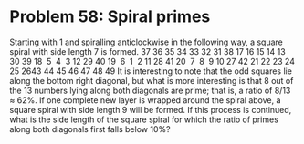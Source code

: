 # Problem 58: Spiral primes
Starting with 1 and spiralling anticlockwise in the following way, a
square spiral with side length 7 is formed. 37 36 35 34 33 32 31 38 17
16 15 14 13 30 39 18  5  4  3 12 29 40 19  6  1  2 11 28 41 20  7  8  9
10 27 42 21 22 23 24 25 2643 44 45 46 47 48 49 It is interesting to note
that the odd squares lie along the bottom right diagonal, but what is
more interesting is that 8 out of the 13 numbers lying along both
diagonals are prime; that is, a ratio of 8/13 ≈ 62%. If one complete new
layer is wrapped around the spiral above, a square spiral with side
length 9 will be formed. If this process is continued, what is the side
length of the square spiral for which the ratio of primes along both
diagonals first falls below 10%?
